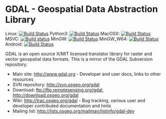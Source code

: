 GDAL - Geospatial Data Abstraction Library
====

Linux: [![Build Status](https://travis-ci.org/OSGeo/gdal.svg?branch=trunk)](https://travis-ci.org/OSGeo/gdal)
Python3: [![Build Status](https://travis-ci.org/rouault/gdal_coverage.svg?branch=python3)](https://travis-ci.org/rouault/gdal_coverage)
MacOSX: [![Build Status](https://travis-ci.org/rouault/gdal_coverage.svg?branch=trunk_travis_macosx)](https://travis-ci.org/rouault/gdal_coverage)
MSVC: [![Build status](https://ci.appveyor.com/api/projects/status/tbtcdve977yd5atp?svg=true)](https://ci.appveyor.com/project/rouault/gdal-coverage)
MinGW: [![Build Status](https://travis-ci.org/rouault/gdal_coverage.svg?branch=trunk_mingw)](https://travis-ci.org/rouault/gdal_coverage)
MinGW_W64: [![Build Status](https://travis-ci.org/rouault/gdal_coverage.svg?branch=trunk_mingw_w64)](https://travis-ci.org/rouault/gdal_coverage)
Android: [![Build Status](https://travis-ci.org/rouault/gdal_coverage.svg?branch=trunk_android)](https://travis-ci.org/rouault/gdal_coverage)

GDAL is an open source X/MIT licensed translator library for raster and vector geospatial data formats. This is a mirror of the GDAL Subversion repository.

* Main site: http://www.gdal.org - Developer and user docs, links to other resources
* SVN repository: http://svn.osgeo.org/gdal
* Download: ftp://ftp.remotesensing.org/gdal, http://download.osgeo.org/gdal
* Wiki: http://trac.osgeo.org/gdal - Bug tracking, various user and developer contributed documentation and hints
* Mailing list: http://lists.osgeo.org/mailman/listinfo/gdal-dev
